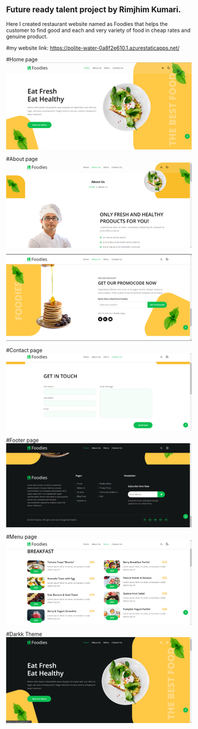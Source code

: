 ##  Future ready talent project by Rimjhim Kumari.
Here I created restaurant website named as Foodies that helps the customer to find good and each and very variety of food in cheap rates and genuine product.

#my website link:  https://polite-water-0a8f2e610.1.azurestaticapps.net/

#Home page
![](https://github.com/Rimjhim20/futureskill/blob/master/assets/projectss/home.png)

#About page
![](https://github.com/Rimjhim20/futureskill/blob/master/assets/projectss/about.png)


![](https://github.com/Rimjhim20/futureskill/blob/master/assets/projectss/about1.png)

#Contact page
![](https://github.com/Rimjhim20/futureskill/blob/master/assets/projectss/contact.png)

#Footer page
![](https://github.com/Rimjhim20/futureskill/blob/master/assets/projectss/footer.png)

#Menu page
![](https://github.com/Rimjhim20/futureskill/blob/master/assets/projectss/menu.png)

#Darkk Theme
![](https://github.com/Rimjhim20/futureskill/blob/master/assets/projectss/darktheme.png)
